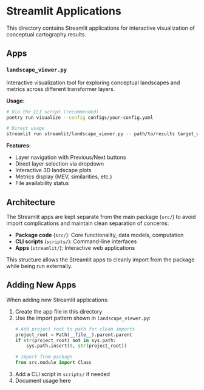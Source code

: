 # Streamlit Applications

This directory contains Streamlit applications for interactive visualization of conceptual cartography results.

## Apps

### `landscape_viewer.py`
Interactive visualization tool for exploring conceptual landscapes and metrics across different transformer layers.

**Usage:**
```bash
# Via the CLI script (recommended)
poetry run visualize --config configs/your-config.yaml

# Direct usage
streamlit run streamlit/landscape_viewer.py -- path/to/results target_word
```

**Features:**
- Layer navigation with Previous/Next buttons
- Direct layer selection via dropdown
- Interactive 3D landscape plots
- Metrics display (MEV, similarities, etc.)
- File availability status

## Architecture

The Streamlit apps are kept separate from the main package (`src/`) to avoid import complications and maintain clean separation of concerns:

- **Package code** (`src/`): Core functionality, data models, computation
- **CLI scripts** (`scripts/`): Command-line interfaces
- **Apps** (`streamlit/`): Interactive web applications

This structure allows the Streamlit apps to cleanly import from the package while being run externally.

## Adding New Apps

When adding new Streamlit applications:

1. Create the app file in this directory
2. Use the import pattern shown in `landscape_viewer.py`:
   ```python
   # Add project root to path for clean imports
   project_root = Path(__file__).parent.parent
   if str(project_root) not in sys.path:
       sys.path.insert(0, str(project_root))
   
   # Import from package
   from src.module import Class
   ```
3. Add a CLI script in `scripts/` if needed
4. Document usage here 